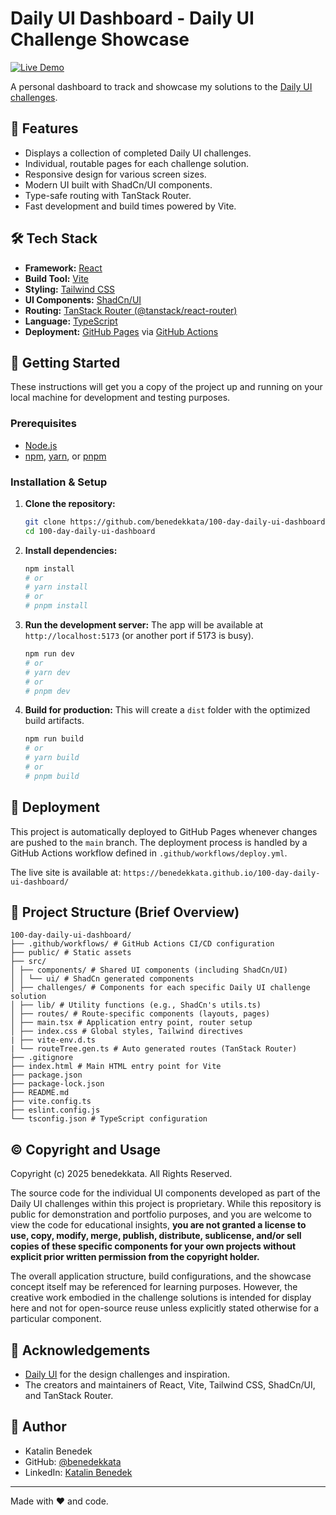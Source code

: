# Daily UI Dashboard - Daily UI Challenge Showcase

[![Live Demo](https://img.shields.io/badge/Live_Demo-Visit_Site-brightgreen?style=for-the-badge)](https://benedekkata.github.io/100-day-daily-ui-dashboard/)

A personal dashboard to track and showcase my solutions to the [Daily UI challenges](https://dailyui.co/).

<!--
  **✨ Add a Screenshot later✨**
-->

## 🚀 Features

- Displays a collection of completed Daily UI challenges.
- Individual, routable pages for each challenge solution.
- Responsive design for various screen sizes.
- Modern UI built with ShadCn/UI components.
- Type-safe routing with TanStack Router.
- Fast development and build times powered by Vite.

## 🛠️ Tech Stack

- **Framework:** [React](https://react.dev/)
- **Build Tool:** [Vite](https://vitejs.dev/)
- **Styling:** [Tailwind CSS](https://tailwindcss.com/)
- **UI Components:** [ShadCn/UI](https://ui.shadcn.com/)
- **Routing:** [TanStack Router (@tanstack/react-router)](https://tanstack.com/router/v1/docs/overview)
- **Language:** [TypeScript](https://www.typescriptlang.org/)
- **Deployment:** [GitHub Pages](https://pages.github.com/) via [GitHub Actions](https://github.com/features/actions)

## 🏁 Getting Started

These instructions will get you a copy of the project up and running on your local machine for development and testing purposes.

### Prerequisites

- [Node.js](https://nodejs.org/)
- [npm](https://www.npmjs.com/), [yarn](https://yarnpkg.com/), or [pnpm](https://pnpm.io/)

### Installation & Setup

1. **Clone the repository:**

   ```bash
   git clone https://github.com/benedekkata/100-day-daily-ui-dashboard.git
   cd 100-day-daily-ui-dashboard
   ```

2. **Install dependencies:**

   ```bash
   npm install
   # or
   # yarn install
   # or
   # pnpm install
   ```

3. **Run the development server:**
   The app will be available at `http://localhost:5173` (or another port if 5173 is busy).

   ```bash
   npm run dev
   # or
   # yarn dev
   # or
   # pnpm dev
   ```

4. **Build for production:**
   This will create a `dist` folder with the optimized build artifacts.

   ```bash
   npm run build
   # or
   # yarn build
   # or
   # pnpm build
   ```

## 🚀 Deployment

This project is automatically deployed to GitHub Pages whenever changes are pushed to the `main` branch. The deployment process is handled by a GitHub Actions workflow defined in `.github/workflows/deploy.yml`.

The live site is available at: `https://benedekkata.github.io/100-day-daily-ui-dashboard/`

## 📁 Project Structure (Brief Overview)

```text
100-day-daily-ui-dashboard/
├── .github/workflows/ # GitHub Actions CI/CD configuration
├── public/ # Static assets
├── src/
│ ├── components/ # Shared UI components (including ShadCn/UI)
│ │ └── ui/ # ShadCn generated components
│ ├── challenges/ # Components for each specific Daily UI challenge solution
│ ├── lib/ # Utility functions (e.g., ShadCn's utils.ts)
│ ├── routes/ # Route-specific components (layouts, pages)
│ ├── main.tsx # Application entry point, router setup
│ ├── index.css # Global styles, Tailwind directives
| ├── vite-env.d.ts
| └── routeTree.gen.ts # Auto generated routes (TanStack Router)
├── .gitignore
├── index.html # Main HTML entry point for Vite
├── package.json
├── package-lock.json
├── README.md
├── vite.config.ts
├── eslint.config.js
└── tsconfig.json # TypeScript configuration
```

## ©️ Copyright and Usage

Copyright (c) 2025 benedekkata. All Rights Reserved.

The source code for the individual UI components developed as part of the Daily UI challenges within this project is proprietary. While this repository is public for demonstration and portfolio purposes, and you are welcome to view the code for educational insights, **you are not granted a license to use, copy, modify, merge, publish, distribute, sublicense, and/or sell copies of these specific components for your own projects without explicit prior written permission from the copyright holder.**

The overall application structure, build configurations, and the showcase concept itself may be referenced for learning purposes. However, the creative work embodied in the challenge solutions is intended for display here and not for open-source reuse unless explicitly stated otherwise for a particular component.

## 🙏 Acknowledgements

- [Daily UI](https://dailyui.co/) for the design challenges and inspiration.
- The creators and maintainers of React, Vite, Tailwind CSS, ShadCn/UI, and TanStack Router.

## 👤 Author

- Katalin Benedek
- GitHub: [@benedekkata](https://github.com/benedekkata)
- LinkedIn: [Katalin Benedek](https://www.linkedin.com/in/katalin-benedek/)

---

Made with ❤️ and code.

